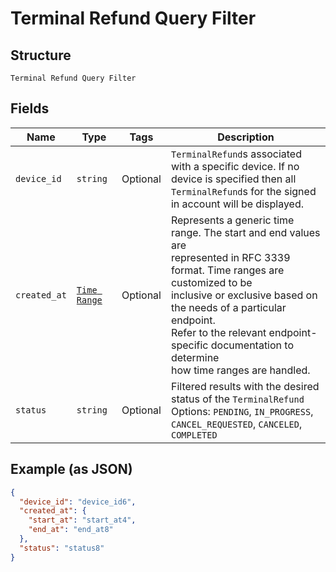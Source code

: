 
# Terminal Refund Query Filter

## Structure

`Terminal Refund Query Filter`

## Fields

| Name | Type | Tags | Description |
|  --- | --- | --- | --- |
| `device_id` | `string` | Optional | `TerminalRefund`s associated with a specific device. If no device is specified then all<br>`TerminalRefund`s for the signed in account will be displayed. |
| `created_at` | [`Time Range`](/doc/models/time-range.md) | Optional | Represents a generic time range. The start and end values are<br>represented in RFC 3339 format. Time ranges are customized to be<br>inclusive or exclusive based on the needs of a particular endpoint.<br>Refer to the relevant endpoint-specific documentation to determine<br>how time ranges are handled. |
| `status` | `string` | Optional | Filtered results with the desired status of the `TerminalRefund`<br>Options: `PENDING`, `IN_PROGRESS`, `CANCEL_REQUESTED`, `CANCELED`, `COMPLETED` |

## Example (as JSON)

```json
{
  "device_id": "device_id6",
  "created_at": {
    "start_at": "start_at4",
    "end_at": "end_at8"
  },
  "status": "status8"
}
```

